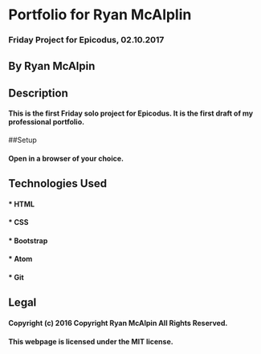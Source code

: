 # Portfolio for Ryan McAlplin
### Friday Project for Epicodus, 02.10.2017
## By Ryan McAlpin
## Description
#### This is the first Friday solo project for Epicodus. It is the first draft of my professional portfolio.
##Setup
#### Open in a browser of your choice.
## Technologies Used
#### * HTML
#### * CSS
#### * Bootstrap
#### * Atom
#### * Git
## Legal
#### Copyright (c) 2016 Copyright Ryan McAlpin All Rights Reserved.
#### This webpage is licensed under the MIT license.
